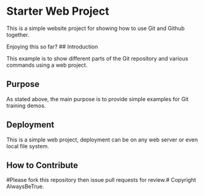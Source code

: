 #  Starter Web Project  

This is a simple website project for
showing how to use Git and Github together.

  Enjoying this so far?  ## Introduction

This example is to show different parts
of the Git repository and various commands
using a web project.

## Purpose

As stated above, the main purpose is to
provide simple examples for Git training
demos.

## Deployment

This is a simple web project, deployment
can be on any web server or even local
file system.

## How to Contribute

#Please fork this repository then issue pull requests for review.# Copyright AlwaysBeTrue.